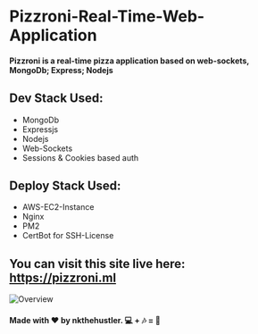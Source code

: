# Pizzroni-Real-Time-Web-Application
#### Pizzroni is a real-time pizza application based on web-sockets, MongoDb; Express; Nodejs
## Dev Stack Used:
- MongoDb
- Expressjs
- Nodejs
- Web-Sockets
- Sessions & Cookies based auth

## Deploy Stack Used:
- AWS-EC2-Instance
- Nginx
- PM2
- CertBot for SSH-License

## You can visit this site live here: https://pizzroni.ml

![Overview](https://user-images.githubusercontent.com/66864065/185996629-ffe13fed-4c0e-49b8-84eb-27586bcacb74.png)

#### Made with ❤ by nkthehustler. 💻 + 🎶 = 💖





